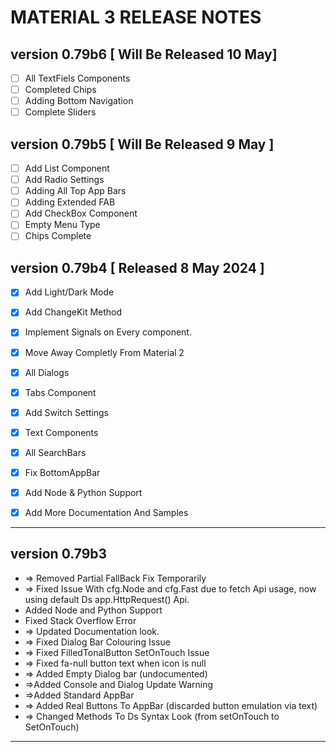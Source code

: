 # MATERIAL 3 RELEASE NOTES

## version 0.79b6 [ Will Be Released 10 May]
- [ ]  All TextFiels Components
- [ ]  Completed Chips
- [ ]  Adding Bottom Navigation
- [ ]  Complete Sliders

## version 0.79b5 [ Will Be Released 9 May ]
- [ ]  Add List Component
- [ ]  Add Radio Settings
- [ ]  Adding All Top App Bars
- [ ]  Adding Extended FAB
- [ ]  Add CheckBox Component
- [ ]  Empty Menu Type
- [ ]  Chips Complete

## version 0.79b4 [ Released 8 May 2024 ]

- [x]  Add Light/Dark Mode
- [x]  Add ChangeKit Method
- [x]  Implement Signals on Every component.
- [x]  Move Away Completly From Material 2
- [x]  All Dialogs
- [x]  Tabs Component

- [x]  Add Switch Settings
- [x]  Text Components
- [x]  All SearchBars

- [x]  Fix BottomAppBar
- [x]  Add Node & Python Support
- [x]  Add More Documentation And Samples

---

## version 0.79b3

- => Removed Partial FallBack Fix Temporarily
- => Fixed Issue With cfg.Node and cfg.Fast due to fetch Api usage, now using
default Ds app.HttpRequest() Api.
- Added Node and Python Support
- Fixed Stack Overflow Error
- => Updated Documentation look.
- => Fixed Dialog Bar Colouring Issue
- => Fixed FilledTonalButton SetOnTouch Issue
- => Fixed fa-null button text when icon is null
- => Added Empty Dialog bar (undocumented)
- =>Added Console and Dialog Update Warning
- =>Added Standard AppBar
- => Added Real Buttons To AppBar (discarded button emulation via text)
- => Changed Methods To Ds Syntax Look (from setOnTouch to SetOnTouch)

---

